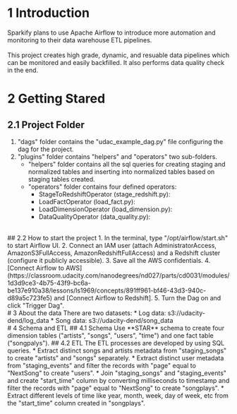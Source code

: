 # 1 Introduction
Sparkify plans to use Apache Airflow to introduce more automation and monitoring to their data warehouse ETL pipelines.  
<br >
This project creates high grade, dynamic, and resuable data pipelines which can be monitored and easily backfilled. It also performs data quality check in the end.
<br >
# 2 Getting Stared 
## 2.1 Project Folder
1. "dags" folder contains the "udac_example_dag.py" file configuring the dag for the project.
2. "plugins" folder contains "helpers" and "operators" two sub-folders.
	* "helpers" folder contains all the sql queries for creating staging and normalized tables and inserting into normalized tables based on staging tables created.
    * "operators" folder contains four defined operators: 
    	* StageToRedshiftOperator (stage_redshift.py):
    	* LoadFactOperator (load_fact.py):
    	* LoadDimensionOperator (load_dimension.py):
    	* DataQualityOperator (data_quality.py): 
<br >
## 2.2 How to start the project
1. In the terminal, type "/opt/airflow/start.sh" to start Airflow UI.
2. Connect an IAM user (attach AdministratorAccess, AmazonS3FullAccess, AmazonRedshiftFullAccess) and a Redshift cluster (configure it publicly accessible). 
3. Save all the AWS confidentials.
4. [Connect Airflow to AWS](https://classroom.udacity.com/nanodegrees/nd027/parts/cd0031/modules/1d3d9ce3-4b75-43f9-bc6a-be137e910a38/lessons/ls1969/concepts/891ff961-bf46-43d3-940c-d89a5c723fe5) and [Connect Airflow to Redshift].
5. Turn the Dag on and click "Trigger Dag".
<br >
# 3 About the data
There are two datasets:
* Log data: s3://udacity-dend/log_data
* Song data: s3://udacity-dend/song_data
<br >
# 4 Schema and ETL 
## 4.1 Schema
Use **STAR** schema to create four dimension tables ("artists", "songs", "users", "time") and one fact table ("songpalys").
## 4.2 ETL
The ETL processes are developed by using SQL queries. 
* Extract distinct songs and artists metadata from "staging_songs" to create "artists" and "songs" separately.
* Extract distinct user metadata from "staging_events" and filter the records with "page" equal to "NextSong" to create "users".
* Join "staging_songs" and "staging_events" and create "start_time" column by converting milliseconds to timestamp and filter the records with "page" equal to "NextSong" to create "songplays".
* Extract different levels of time like year, month, week, day of week, etc from the "start_time" column created in "songplays".
